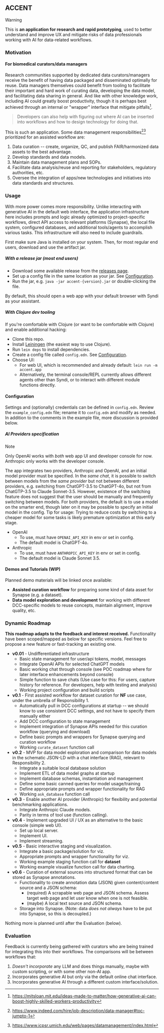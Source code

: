 ## ACCENT

> [!WARNING]  
> This is **an application for research and rapid prototyping**, used to better understand and improve UX and mitigate risks of data professionals working with AI for data-related workflows. 

### Motivation

#### For biomedical curators/data managers

Research communities supported by dedicated data curators/managers receive the benefit of having data packaged and disseminated optimally for reuse. 
Data managers themselves could benefit from tooling to facilitate their important and hard work of curating data, developing the data model, and facilitating data sharing in general. 
And like with other knowledge work, including AI could greatly boost productivity, though it is perhaps best achieved through an internal or "wrapper" interface that mitigate pitfalls[^1]. 
> Developers can also help with figuring out where AI can be inserted into workflows and how to design technology for doing that. 

This is such an application. Some data management responsibilities[^2][^3] prioritized for an assisted workflow are: 
1. Data curation -- create, organize, QC, and publish FAIR/harmonized data assets to the best advantage. 
2. Develop standards and data models. 
3. Maintain data management plans and SOPs. 
4. Facilitate data analysis/reuse and reporting for stakeholders, regulatory authorities, etc. 
5. Oversee the integration of apps/new technologies and initiatives into data standards and structures. 

<!-- #### And for everyone

Everyone is a curator and could benefit from AI-assisted curation. This open-source application originally developed for biomedical data curation is actually quite reusable for other domains and personal use cases. Some "off-label" use cases will be demonstrated. -->

### Usage

With more power comes more responsibility. 
Unlike interacting with generative AI in the default web interface, the application infrastructure here includes prompts and logic already optimized to project-specific workflows, direct API access to relevant platforms (Synapse), the local file system, configured databases, and additional tools/agents to accomplish various tasks. This infrastructure will also need to include guardrails.

First make sure Java is installed on your system. Then, for most regular end users, download and use the artifact jar.

##### With a release jar (most end users)

- Download some available release from the [releases page](https://github.com/anngvu/accent/releases).
- Set up a config file in the same location as your jar. See [Configuration](https://github.com/anngvu/accent?tab=readme-ov-file#configuration).
- Run the jar, e.g. `java -jar accent-{version}.jar` or double-clicking the file. 

By default, this should open a web app with your default browser with Syndi as your assistant.

##### With Clojure dev tooling

If you're comfortable with Clojure (or want to be comfortable with Clojure) and enable additional hacking:

- Clone this repo. 
- Install [Leiningen](https://leiningen.org/) (the easiest way to use Clojure).
- Run `lein deps` to install dependencies.
- Create a config file called `config.edn`. See [Configuration](https://github.com/anngvu/accent?tab=readme-ov-file#configuration).
- Choose UI:
  - For web UI, which is recommended and already default: `lein run -m accent.app`
  - Alternatively, the terminal console/REPL currently allows different agents other than Syndi, or to interact with different module functions directly.
    
#### Configuration

Settings and (optionally) credentials can be defined in `config.edn`. 
Review the `example_config.edn` file; rename it to `config.edn` and modify as needed. 
In addition to the comments in the example file, more discussion is provided below.

##### AI Providers specification

> [!NOTE]  
> Only OpenAI works with *both* web app UI and developer console for now. Anthropic only works with the developer console.

The app integrates two providers, Anthropic and OpenAI, and an initial model provider must be specified. 
In the *same chat*, it is possible to switch between models from the *same provider* but not between different providers, e.g. switching from ChatGPT-3.5 to ChatGPT-4o, but not from ChatGTP-3.5 to Claude Sonnet-3.5. 
However, existence of the switching feature does not suggest that the user should be manually and frequently switching between models. 
For both providers, the default is to use a model on the smarter end, though later on it may be possible to specify an initial model in the config. 
Tip for usage: Trying to reduce costs by switching to a cheaper model for some tasks is likely premature optimization at this early stage. 

- OpenAI
  - To use, must have `OPENAI_API_KEY` in env or set in config.
  - The default model is ChatGPT-4o.
- Anthropic
  - To use, must have `ANTHROPIC_API_KEY` in env or set in config.
  - The default model is Claude Sonnet 3.5.

#### Demos and Tutorials (WIP)

Planned demo materials will be linked once available:
- **Assisted curation workflow** for preparing some kind of data asset for Synapse (e.g. a dataset).
- **Data model exploration and development** for working with different DCC-specific models to reuse concepts, maintain alignment, improve quality, etc.

<!--  ##### For personal knowledge curation 

TBD. -->

### Dynamic Roadmap

**This roadmap adapts to the feedback and interest received.** 
Functionality have been scoped/mapped as below for specific versions. 
Feel free to propose a new feature or fast-tracking an existing one. 

- **v0.01** - Undifferentiated infrastructure  
    - Basic state management for user/api tokens, model, messages
    - Integrate OpenAI APIs for selected ChatGPT models
    - Basic working chat through console (see POC roadmap where for later interface enhancements beyond console)
    - Simple function to save chats (Use case for this: For users, capture history for reference. For developers, help with testing and analysis)
    - Working project configuration and build scripts
- **v0.1** - First assisted workflow for dataset curation for **NF** use case, under the umbrella of Responsibility 1.
    - Automatically pull in DCC configurations at startup -- we should know to use consistent DCC settings, and not have to specify them manually either
    - Add DCC configuration to state management
    - Implement integration of Synapse APIs needed for this curation workflow (querying and download)
    - Define basic prompts and wrappers for Synapse querying and curation workflow
    - Working `curate_dataset` function call
- **v0.2** - MVP for data model exploration and comparison for data models in the schematic JSON-LD with a chat interface (RAG), relevant to Responsibility 2.
    - Integrate a suitable local database solution
    - Implement ETL of data model graphs at startup
    - Implement database schemas, instantiation and management
    - Define some basic canned queries for model usage/training
    - Define appropriate prompts and wrapper functionality for RAG
    - Working `ask_database` function call
- **v0.3** - Enable another AI provider (Anthropic) for flexibility and potential benchmarking applications. 
    - Integrate Anthropic Claude models.
    - Parity in terms of tool use (function calling).
- **v0.4** - Implement upgraded UI / UX as an alternative to the basic console (simple web UI).
    - Set up local server.
    - Implement UI.
    - Implement streaming.
- **v0.5** - Basic interactive staging and visualization.
    - Integrate a basic package/solution for viz.
    - Appropriate prompts and wrapper functionality for viz.
    - Working example staging function call for **dataset**
    - Working example visualize function call for data charting. 
- **v0.6** - Curation of external sources into structured format that can be stored as Synapse annotations.
    - Functionality to create annotation data (JSON) given content/content source and a JSON schema:
      -  (required) A scrapable web page and JSON schema. Assess target web page and let user know when one is not feasible. 
      -  (maybe) A local text source and JSON schema.
    - Storage into Synapse. (Note: data *does not always* have to be put into Synapse, so this is decoupled.)



Nothing more is planned until after the Evaluation (below).

### Evaluation

Feedback is currently being gathered with curators who are being trained for integrating this into their workflows. 
The comparisons will be between workflows that:
1. *Doesn't incorporate* any LLM and does things manually, maybe with custom scripting, or with some other non-AI app.
2. Incorporates generative AI but only via the default online chat interface.
3. Incorporates generative AI through a different custom interface/solution.


[^1]: https://mitsloan.mit.edu/ideas-made-to-matter/how-generative-ai-can-boost-highly-skilled-workers-productivity
[^2]: https://www.indeed.com/hire/job-description/data-manager#toc-jumpto-1
[^3]: https://www.icpsr.umich.edu/web/pages/datamanagement/index.html 
